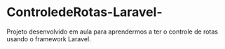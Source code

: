 # ControledeRotas-Laravel-
Projeto desenvolvido em aula para aprendermos a ter o controle de rotas usando o framework Laravel.
